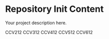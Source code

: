 Repository Init Content
=======================

Your project description here.

CCV212
CCV312
CCV412
CCV512
CCV612
